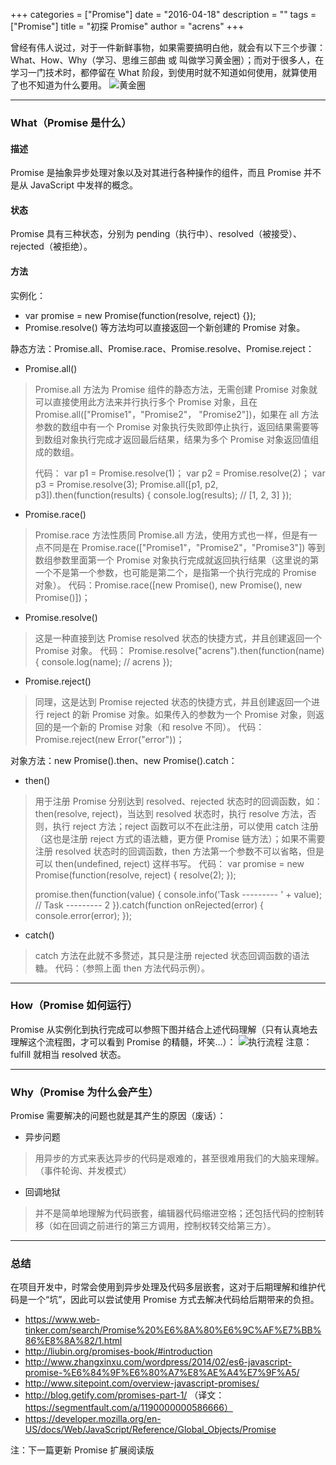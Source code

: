 +++
categories = ["Promise"]
date = "2016-04-18"
description = ""
tags = ["Promise"]
title = "初探 Promise"
author = "acrens"
+++

曾经有伟人说过，对于一件新鲜事物，如果需要搞明白他，就会有以下三个步骤：What、How、Why（学习、思维三部曲 或 叫做学习黄金圈）；而对于很多人，在学习一门技术时，都停留在 What 阶段，到使用时就不知道如何使用，就算使用了也不知道为什么要用。<!--more-->
![黄金圈](../whw.png)

---

### What（Promise 是什么）

#### 描述
Promise 是抽象异步处理对象以及对其进行各种操作的组件，而且 Promise 并不是从 JavaScript 中发祥的概念。
#### 状态
Promise 具有三种状态，分别为 pending（执行中）、resolved（被接受）、rejected（被拒绝）。
#### 方法
实例化：

* var promise = new Promise(function(resolve, reject) {});
* Promise.resolve() 等方法均可以直接返回一个新创建的 Promise 对象。

静态方法：Promise.all、Promise.race、Promise.resolve、Promise.reject：

* Promise.all()

> Promise.all 方法为 Promise 组件的静态方法，无需创建 Promise 对象就可以直接使用此方法来并行执行多个 Promise 对象，且在 Promise.all(["Promise1"，"Promise2"， "Promise2"])，如果在 all 方法参数的数组中有一个 Promise 对象执行失败即停止执行，返回结果需要等到数组对象执行完成才返回最后结果，结果为多个 Promise 对象返回值组成的数组。
> 
> 代码：
> var p1 = Promise.resolve(1)；
> var p2 = Promise.resolve(2)；
> var p3 = Promise.resolve(3);
> Promise.all([p1, p2, p3]).then(function(results) {
> console.log(results);  // [1, 2, 3]
> });

* Promise.race()

> Promise.race 方法性质同 Promise.all 方法，使用方式也一样，但是有一点不同是在 Promise.race(["Promise1"，"Promise2"，"Promise3"]) 等到数组参数里面第一个 Promise 对象执行完成就返回执行结果（这里说的第一个不是第一个参数，也可能是第二个，是指第一个执行完成的 Promise 对象）。
> 代码：Promise.race([new Promise(), new Promise(), new Promise()])；

* Promise.resolve()

> 这是一种直接到达 Promise resolved 状态的快捷方式，并且创建返回一个 Promise 对象。
> 代码：
> Promise.resolve("acrens").then(function(name) {
> console.log(name); // acrens
> });

* Promise.reject()

> 同理，这是达到 Promise rejected 状态的快捷方式，并且创建返回一个进行 reject 的新 Promise 对象。如果传入的参数为一个 Promise 对象，则返回的是一个新的 Promise 对象（和 resolve 不同）。
> 代码：Promise.reject(new Error("error"))；

对象方法：new Promise().then、new Promise().catch：

* then()

> 用于注册 Promise 分别达到 resolved、rejected 状态时的回调函数，如：then(resolve, reject)，当达到 resolved 状态时，执行 resolve 方法，否则，执行 reject 方法；reject 函数可以不在此注册，可以使用 catch 注册（这也是注册 reject 方式的语法糖，更方便 Promise 链方法）；如果不需要注册 resolved 状态时的回调函数，then 方法第一个参数不可以省略，但是可以 then(undefined, reject) 这样书写。
> 代码：
> var promise = new Promise(function(resolve, reject) {
> resolve(2);
> });
> 
> promise.then(function(value) {
> console.info('Task --------- ' + value); // Task  --------- 2
> }).catch(function onRejected(error) {
> console.error(error);
> });

* catch()

> catch 方法在此就不多赘述，其只是注册 rejected 状态回调函数的语法糖。
> 代码：（参照上面 then 方法代码示例）。

---

### How（Promise 如何运行）
Promise 从实例化到执行完成可以参照下图并结合上述代码理解（只有认真地去理解这个流程图，才可以看到 Promise 的精髓，坏笑...）：
![执行流程](../flow.png)
注意：fulfill 就相当 resolved 状态。

---

### Why（Promise 为什么会产生）
Promise 需要解决的问题也就是其产生的原因（废话）：

* 异步问题

> 用异步的方式来表达异步的代码是艰难的，甚至很难用我们的大脑来理解。（事件轮询、并发模式）

* 回调地狱

> 并不是简单地理解为代码嵌套，编辑器代码缩进空格；还包括代码的控制转移（如在回调之前进行的第三方调用，控制权转交给第三方）。

--- 
### 总结
在项目开发中，时常会使用到异步处理及代码多层嵌套，这对于后期理解和维护代码是一个“坑”，因此可以尝试使用 Promise 方式去解决代码给后期带来的负担。

*  https://www.web-tinker.com/search/Promise%20%E6%8A%80%E6%9C%AF%E7%BB%86%E8%8A%82/1.html
*  http://liubin.org/promises-book/#introduction
*   http://www.zhangxinxu.com/wordpress/2014/02/es6-javascript-promise-%E6%84%9F%E6%80%A7%E8%AE%A4%E7%9F%A5/
*   http://www.sitepoint.com/overview-javascript-promises/
*  http://blog.getify.com/promises-part-1/ （译文：https://segmentfault.com/a/1190000000586666）
*  https://developer.mozilla.org/en-US/docs/Web/JavaScript/Reference/Global_Objects/Promise

注：下一篇更新 Promise 扩展阅读版
